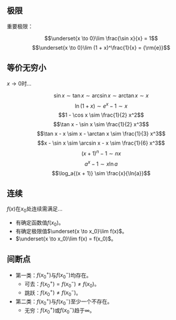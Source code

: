 ## 极限

重要极限：

$$\underset{x \to 0}\lim \frac{\sin x}{x} = 1$$
$$\underset{x \to 0}\lim (1 + x)^\frac{1}{x} = {\rm{e}}$$

## 等价无穷小

$x \to 0$时...

$$\sin x \sim \tan x \sim \arcsin x \sim \arctan x \sim x$$
$$\ln{(1 + x)} \sim e^x - 1 \sim x$$
$$1 - \cos x \sim \frac{1}{2} x^2$$
$$\tan x - \sin x \sim \frac{1}{2} x^3$$
$$\tan x - x \sim x - \arctan x \sim \frac{1}{3} x^3$$
$$x - \sin x \sim \arcsin x - x \sim \frac{1}{6} x^3$$
$$(x + 1)^n - 1 \sim n x$$
$$a^x - 1 \sim x \ln{a}$$
$$\log_a{(x + 1)} \sim \frac{x}{\ln{a}}$$

## 连续

$f(x)$在$x_0$处连续需满足...

- 有确定函数值$f(x_0)$。
- 有确定极限值$\underset{x \to x_0}\lim f(x)$。
- $\underset{x \to x_0}\lim f(x) = f(x_0)$。

## 间断点

- 第一类：$f(x_0^+)$与$f(x_0^-)$均存在。
	- 可去：$f(x_0^+) = f(x_0^-) \neq f(x_0)$。
	- 跳跃：$f(x_0^+) \neq f(x_0^-)$。
- 第二类：$f(x_0^+)$与$f(x_0^-)$至少一个不存在。
	- 无穷：$f(x_0^+)$或$f(x_0^-)$趋于$\infty$。